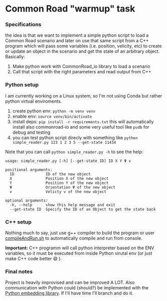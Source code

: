# Common Road "warmup" task

### Specifications
the idea is that we want to implement a simple python script to load a Common Road scenario and later on use that same script from a C++ program which will pass some variables (i.e. position, velicity, etc) to create or update an object in the scenario and get the state of an arbitrary object. Basically:
1. Make python work with CommonRoad_io library to load a scenario
2. Call that script with the right parameters and read output from C++

### Python setup
I am currently working on a Linux system, so I'm not using Conda but rather python virtual enviroments.

1. create python env: `python -m venv venv`
2. enable env: `source venv/bin/activate`
3. install deps: `pip install -r requirements.txt` this will automatically install also commonroad-io and some very useful tool like `pudb` for debug and testing
4. you can test python script direcly with something like `python simple_reader.py 123 1 2 3 5 --get-state 11434`

Note that you can call `python simple_reader.py -h` to see the help:
```
usage: simple_reader.py [-h] [--get-state ID] ID X Y Ψ v

positional arguments:
  ID              ID of the new object
  X               Position X of the new object
  Y               Position Y of the new object
  Ψ               Orientation Ψ of the new object
  v               Velicty v of the new object

optional arguments:
  -h, --help      show this help message and exit
  --get-state ID  Specify the ID of an Object to get the state back
```

### C++ setup
Nothing much to say, just use g++ compiler to build the program or user [compileAndRun.sh](src/compileAndRun.sh) to automatically compile and run from console.

**Important:** C++ programm will call python interpreter based on the ENV variables, so it must be executed from inside Python virutal env (or just make C++ code better :smile: ).

### Final notes
Project is heavily improvised and can be improved A LOT. Also communication with Python could (should?) be implemented with the [Python embedding library](https://docs.python.org/2/extending/embedding.html). If I'll have time I'll branch and do it. 
